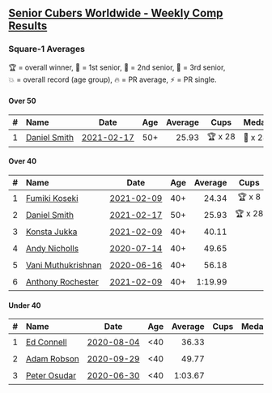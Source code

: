 <style>table {white-space: nowrap;}</style>
<link rel="stylesheet" type="text/css" href="/scw-comp/css/flags.css" />

## [Senior Cubers Worldwide - Weekly Comp Results](/scw-comp/results/)
### Square-1 Averages

<span style="white-space: nowrap;">🏆 = overall winner</span>, <span style="white-space: nowrap;">🥇 = 1st senior</span>, <span style="white-space: nowrap;">🥈 = 2nd senior</span>, <span style="white-space: nowrap;">🥉 = 3rd senior</span>, <span style="white-space: nowrap;">💥 = overall record (age group)</span>, <span style="white-space: nowrap;">🔥 = PR average</span>, <span style="white-space: nowrap;">⚡ = PR single</span>.

#### Over 50

| # | Name | Date | Age | Average | Cups | Medals | Achievements | Video |
| :--: | :-- | :--: | :--: | --: | :--: | :-- | :-- | :-- |
| 1 | [Daniel Smith](../../persons/daniel_smith/sq1.md) | [2021-02-17](../../results/2021-02-17/sq1.md) | 50+ | 25.93 | 🏆 x 28 | 🥇 x 28, 🥈 x 8 | 💥 x 8, 🔥 x 5, ⚡ x 5 | [Desktop](https://www.facebook.com/events/1168738433581570/permalink/1172013676587379) / [Mobile](https://m.facebook.com/events/1168738433581570?view=permalink&id=1172013676587379) |

#### Over 40

| # | Name | Date | Age | Average | Cups | Medals | Achievements | Video |
| :--: | :-- | :--: | :--: | --: | :--: | :-- | :-- | :-- |
| 1 | [Fumiki Koseki](../../persons/fumiki_koseki/sq1.md) | [2021-02-09](../../results/2021-02-09/sq1.md) | 40+ | 24.34 | 🏆 x 8 | 🥇 x 8, 🥈 x 16 | 💥 x 2, 🔥 x 9, ⚡ x 4 | [Desktop](https://www.facebook.com/events/466529388059949/permalink/470686107644277) / [Mobile](https://m.facebook.com/events/466529388059949?view=permalink&id=470686107644277) |
| 2 | [Daniel Smith](../../persons/daniel_smith/sq1.md) | [2021-02-17](../../results/2021-02-17/sq1.md) | 50+ | 25.93 | 🏆 x 28 | 🥇 x 28, 🥈 x 8 | 💥 x 8, 🔥 x 5, ⚡ x 5 | [Desktop](https://www.facebook.com/events/1168738433581570/permalink/1172013676587379) / [Mobile](https://m.facebook.com/events/1168738433581570?view=permalink&id=1172013676587379) |
| 3 | [Konsta Jukka](../../persons/konsta_jukka/sq1.md) | [2021-02-09](../../results/2021-02-09/sq1.md) | 40+ | 40.11 |  | 🥉 x 5 | 🔥 x 4, ⚡ x 3 | [Desktop](https://www.facebook.com/events/466529388059949/permalink/470833987629489) / [Mobile](https://m.facebook.com/events/466529388059949?view=permalink&id=470833987629489) |
| 4 | [Andy Nicholls](../../persons/andy_nicholls/sq1.md) | [2020-07-14](../../results/2020-07-14/sq1.md) | 40+ | 49.65 |  | 🥈 x 6 | 🔥 x 2, ⚡ x 2 | [Desktop](https://www.facebook.com/events/413064016333950/permalink/415320132775005) / [Mobile](https://m.facebook.com/events/413064016333950?view=permalink&id=415320132775005) |
| 5 | [Vani Muthukrishnan](../../persons/vani_muthukrishnan/sq1.md) | [2020-06-16](../../results/2020-06-16/sq1.md) | 40+ | 56.18 |  | 🥉 x 1 | 🔥 x 1, ⚡ x 1 | [Desktop](https://www.facebook.com/events/296087658445428/permalink/298743144846546) / [Mobile](https://m.facebook.com/events/296087658445428?view=permalink&id=298743144846546) |
| 6 | [Anthony Rochester](../../persons/anthony_rochester/sq1.md) | [2021-02-09](../../results/2021-02-09/sq1.md) | 40+ | 1:19.99 |  |  | 🔥 x 1, ⚡ x 1 | [Desktop](https://www.facebook.com/events/466529388059949/permalink/469161501130071) / [Mobile](https://m.facebook.com/events/466529388059949?view=permalink&id=469161501130071) |

#### Under 40

| # | Name | Date | Age | Average | Cups | Medals | Achievements | Video |
| :--: | :-- | :--: | :--: | --: | :--: | :-- | :-- | :-- |
| 1 | [Ed Connell](../../persons/ed_connell/sq1.md) | [2020-08-04](../../results/2020-08-04/sq1.md) | <40 | 36.33 |  |  | 💥 x 1, 🔥 x 4, ⚡ x 4 | [Desktop](https://www.facebook.com/events/1546469592197852/permalink/1550671401777671) / [Mobile](https://m.facebook.com/events/1546469592197852?view=permalink&id=1550671401777671) |
| 2 | [Adam Robson](../../persons/adam_robson/sq1.md) | [2020-09-29](../../results/2020-09-29/sq1.md) | <40 | 49.77 |  |  | 🔥 x 4, ⚡ x 4 | [Desktop](https://www.facebook.com/100005428097972/videos/1479966612194261) / [Mobile](https://m.facebook.com/100005428097972/videos/1479966612194261) |
| 3 | [Peter Osudar](../../persons/peter_osudar/sq1.md) | [2020-06-30](../../results/2020-06-30/sq1.md) | <40 | 1:03.67 |  |  | 🔥 x 1, ⚡ x 1 | [Desktop](https://www.facebook.com/events/1716512181834525/permalink/1716712041814539) / [Mobile](https://m.facebook.com/events/1716512181834525?view=permalink&id=1716712041814539) |


<!-- Global site tag (gtag.js) - Google Analytics -->
<script async src="https://www.googletagmanager.com/gtag/js?id=UA-86348435-3"></script>
<script>window.dataLayer = window.dataLayer || []; function gtag() {dataLayer.push(arguments);} gtag('js', new Date()); gtag('config', 'UA-86348435-3');</script>
